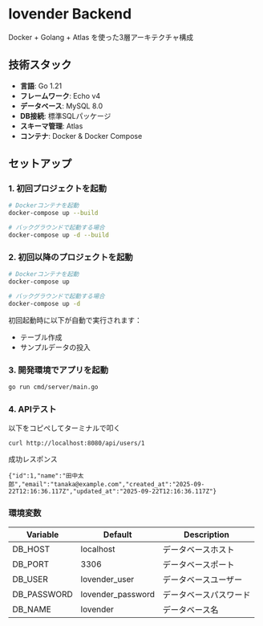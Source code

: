 # lovender Backend

Docker + Golang + Atlas を使った3層アーキテクチャ構成

## 技術スタック
- **言語**: Go 1.21
- **フレームワーク**: Echo v4
- **データベース**: MySQL 8.0
- **DB接続**: 標準SQLパッケージ
- **スキーマ管理**: Atlas
- **コンテナ**: Docker & Docker Compose

## セットアップ

### 1. 初回プロジェクトを起動

```bash
# Dockerコンテナを起動
docker-compose up --build

# バックグラウンドで起動する場合
docker-compose up -d --build
```

### 2. 初回以降のプロジェクトを起動

```bash
# Dockerコンテナを起動
docker-compose up

# バックグラウンドで起動する場合
docker-compose up -d
```
初回起動時に以下が自動で実行されます：
- テーブル作成
- サンプルデータの投入

### 3. 開発環境でアプリを起動

```bash
go run cmd/server/main.go
```

### 4. APIテスト
以下をコピペしてターミナルで叩く
```
curl http://localhost:8080/api/users/1
```
成功レスポンス
```
{"id":1,"name":"田中太郎","email":"tanaka@example.com","created_at":"2025-09-22T12:16:36.117Z","updated_at":"2025-09-22T12:16:36.117Z"}
```

### 環境変数

| Variable | Default | Description |
|----------|---------|-------------|
| DB_HOST | localhost | データベースホスト |
| DB_PORT | 3306 | データベースポート |
| DB_USER | lovender_user | データベースユーザー |
| DB_PASSWORD | lovender_password | データベースパスワード |
| DB_NAME | lovender | データベース名 |
